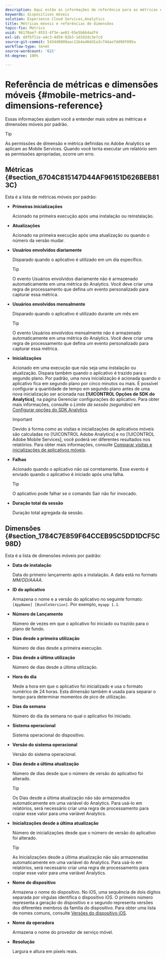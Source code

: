```yaml
---
description: Aqui estão as informações de referência para as métricas e dimensões móveis padrão.
keywords: dispositivos móveis
solution: Experience Cloud Services,Analytics
title: Métricas móveis e referências de dimensões
topic-fix: Metrics
uuid: 96170ae7-8553-4f3e-ae01-65e5b664adf4
exl-id: ddfbf11e-a4c3-4d59-92b3-1d192dc3e7cd
source-git-commit: 5434d8809aac11b4ad6dd1a3c74dae7dd98f095a
workflow-type: tm+mt
source-wordcount: '621'
ht-degree: 100%

---
```


# Referência de métricas e dimensões móveis {#mobile-metrics-and-dimensions-reference}

Essas informações ajudam você a entender mais sobre as métricas e dimensões móveis por padrão.

>[!TIP]
>
>As permissões de dimensão e métrica definidas no Adobe Analytics se aplicam ao Mobile Services. Quando você tenta executar um relatório sem as permissões apropriadas, ocorre um erro.

## Métricas {#section_6704C815147D44AF96151D626BEB813C}

Esta é a lista de métricas móveis por padrão:

* **Primeiras inicializações**

   Acionado na primeira execução após uma instalação ou reinstalação.

* **Atualizações**

   Acionado na primeira execução após uma atualização ou quando o número da versão mudar.

* **Usuários envolvidos diariamente**

   Disparado quando o aplicativo é utilizado em um dia específico.

   >[!TIP]
   >
   >O evento Usuários envolvidos diariamente não é armazenado automaticamente em uma métrica do Analytics. Você deve criar uma regra de processamento que defina um evento personalizado para capturar essa métrica.

* **Usuários envolvidos mensalmente**

   Disparado quando o aplicativo é utilizado durante um mês em

   >[!TIP]
   >O evento Usuários envolvidos mensalmente não é armazenado automaticamente em uma métrica do Analytics. Você deve criar uma regra de processamento que defina um evento personalizado para capturar essa métrica.

* **Inicializações**

   Acionado em uma execução que não seja uma instalação ou atualização. Dispara também quando o aplicativo é trazido para o segundo plano. Por padrão, uma nova inicialização é acionada quando o aplicativo fica em segundo plano por cinco minutos ou mais. É possível configurar a quantidade de tempo em segundo plano antes de uma nova inicialização ser acionada nas **[!UICONTROL Opções de SDK do Analytics]**, na página Gerenciar configurações do aplicativo. Para obter mais informações, consulte o *Limite da sessão (segundos)* em [Configurar opções do SDK Analytics](/help/using/c-manage-app-settings/c-mob-confg-app/t-config-analytics/t-config-analytics.md).

   >[!IMPORTANT]
   >Devido à forma como as visitas e inicializações de aplicativos móveis são calculadas no [!UICONTROL Adobe Analytics] e no [!UICONTROL Adobe Mobile Services], você poderá ver diferentes resultados nos relatórios. Para obter mais informações, consulte [Comparar visitas e inicializações de aplicativos móveis](https://helpx.adobe.com/br/analytics/kb/compare-visits-and-mobile-app-launches.html).

* **Falhas**

   Acionado quando o aplicativo não sai corretamente. Esse evento é enviado quando o aplicativo é iniciado após uma falha.

   >[!TIP]
   >O aplicativo pode falhar se o comando Sair não for invocado.

* **Duração total da sessão**

   Duração total agregada da sessão.

## Dimensões {#section_1784C7E859F64CCEB95C5DD1DCF5C98D}

Esta é a lista de dimensões móveis por padrão:

* **Data de instalação**

   Data do primeiro lançamento após a instalação. A data está no formato *MM/DD/AAAA*.

* **ID do aplicativo**

   Armazena o nome e a versão do aplicativo no seguinte formato: `[AppName] [BundleVersion]`. Por exemplo, `myapp 1.1`.

* **Número de Lançamento**

   Número de vezes em que o aplicativo foi iniciado ou trazido para o plano de fundo.

* **Dias desde a primeira utilização**

   Número de dias desde a primeira execução.

* **Dias desde a última utilização**

   Número de dias desde a última utilização.

* **Hora do dia**

   Mede a hora em que o aplicativo foi inicializado e usa o formato numérico de 24 horas. Esta dimensão também é usada para separar o tempo para determinar momentos de pico de utilização.

* **Dias da semana**

   Número do dia da semana no qual o aplicativo foi iniciado.

* **Sistema operacional**

   Sistema operacional do dispositivo.

* **Versão do sistema operacional**

   Versão do sistema operacional.

* **Dias desde a última atualização**

   Número de dias desde que o número de versão do aplicativo foi alterado.

   >[!TIP]
   >
   >Os Dias desde a última atualização não são armazenados automaticamente em uma variável do Analytics. Para usá-lo em relatórios, será necessário criar uma regra de processamento para copiar esse valor para uma variável Analytics.

* **Inicializações desde a última atualização**

   Número de inicializações desde que o número de versão do aplicativo foi alterado.

   >[!TIP]
   >
   >As Inicializações desde a última atualização não são armazenadas automaticamente em uma variável do Analytics. Para usá-lo em relatórios, será necessário criar uma regra de processamento para copiar esse valor para uma variável Analytics.

* **Nome do dispositivo**

   Armazena o nome do dispositivo. No iOS, uma sequência de dois dígitos separada por vírgulas identifica o dispositivo iOS. O primeiro número representa a geração do dispositivo e o segundo representa versões dos diferentes membros da família do dispositivo. Para obter uma lista de nomes comuns, consulte [Versões do dispositivo iOS](/help/ios/reference/device-versions.md).

* **Nome da operadora**

   Armazena o nome do provedor de serviço móvel.

* **Resolução**

   Largura e altura em pixels reais.
